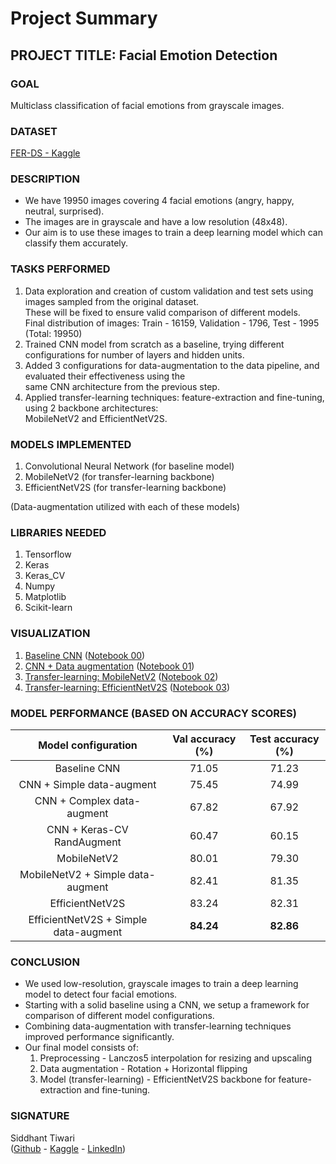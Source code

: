 # Project Summary

## PROJECT TITLE: Facial Emotion Detection

### GOAL

Multiclass classification of facial emotions from grayscale images.

### DATASET

[FER-DS - Kaggle](https://www.kaggle.com/datasets/mhantor/facial-expression)

### DESCRIPTION

* We have 19950 images covering 4 facial emotions (angry, happy, neutral, surprised).  
* The images are in grayscale and have a low resolution (48x48).  
* Our aim is to use these images to train a deep learning model which can classify them accurately.

### TASKS PERFORMED

1. Data exploration and creation of custom validation and test sets using images sampled from the original dataset.  
These will be fixed to ensure valid comparison of different models.  
Final distribution of images: Train - 16159, Validation - 1796, Test - 1995 (Total: 19950)
2. Trained CNN model from scratch as a baseline, trying different configurations for number of layers and hidden units.  
3. Added 3 configurations for data-augmentation to the data pipeline, and evaluated their effectiveness using the  
same CNN architecture from the previous step.
4. Applied transfer-learning techniques: feature-extraction and fine-tuning, using 2 backbone architectures:  
MobileNetV2 and EfficientNetV2S.

### MODELS IMPLEMENTED

1. Convolutional Neural Network (for baseline model)
2. MobileNetV2 (for transfer-learning backbone)
3. EfficientNetV2S (for transfer-learning backbone)

(Data-augmentation utilized with each of these models)

### LIBRARIES NEEDED

1. Tensorflow
2. Keras
3. Keras_CV
4. Numpy
5. Matplotlib
6. Scikit-learn

### VISUALIZATION

1. [Baseline CNN](Images/00_baseline_cnn) ([Notebook 00](Model/00_baseline_cnn.ipynb))
2. [CNN + Data augmentation](Images/01_data_augmentation_cnn) ([Notebook 01](Model/01_data_augmentation_cnn.ipynb))
3. [Transfer-learning: MobileNetV2](Images/02_transfer_learning_mobilenetv2) ([Notebook 02](Model/02_transfer_learning_mobilenetv2.ipynb))
4. [Transfer-learning: EfficientNetV2S](Images/03_transfer_learning_efficientnetv2) ([Notebook 03](Model/03_transfer_learning_efficientnetv2.ipynb))

### MODEL PERFORMANCE (BASED ON ACCURACY SCORES)

| Model configuration | Val accuracy (%) | Test accuracy (%) |
|:-----:|:-----:|:-----:|
| Baseline CNN | 71.05 | 71.23 |
| CNN + Simple data-augment | 75.45 | 74.99 |
| CNN + Complex data-augment | 67.82 | 67.92 |
| CNN + Keras-CV RandAugment | 60.47 | 60.15 |
| MobileNetV2 | 80.01 | 79.30 |
| MobileNetV2 + Simple data-augment | 82.41 | 81.35 |
| EfficientNetV2S | 83.24 | 82.31 |
| EfficientNetV2S + Simple data-augment | **84.24** | **82.86** |

### CONCLUSION

* We used low-resolution, grayscale images to train a deep learning model to detect four facial emotions.  
* Starting with a solid baseline using a CNN, we setup a framework for comparison of different model configurations.  
* Combining data-augmentation with transfer-learning techniques improved performance significantly.  
* Our final model consists of:  
    1. Preprocessing - Lanczos5 interpolation for resizing and upscaling
    2. Data augmentation - Rotation + Horizontal flipping  
    3. Model (transfer-learning) - EfficientNetV2S backbone for feature-extraction and fine-tuning.

### SIGNATURE

Siddhant Tiwari  
([Github](https://www.github.com/siddhant4ds) - [Kaggle](https://www.kaggle.com/sid4ds) - [LinkedIn](https://www.linkedin.com/in/siddhant4ds/))
